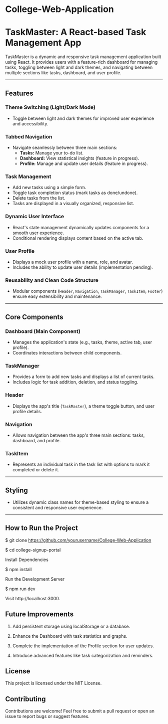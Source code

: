 # College-Web-Application

# TaskMaster: A React-based Task Management App

TaskMaster is a dynamic and responsive task management application built using React. It provides users with a feature-rich dashboard for managing tasks, toggling between light and dark themes, and navigating between multiple sections like tasks, dashboard, and user profile.

---

## Features

### Theme Switching (Light/Dark Mode)
- Toggle between light and dark themes for improved user experience and accessibility.

### Tabbed Navigation
- Navigate seamlessly between three main sections:
  - **Tasks:** Manage your to-do list.
  - **Dashboard:** View statistical insights (feature in progress).
  - **Profile:** Manage and update user details (feature in progress).

### Task Management
- Add new tasks using a simple form.
- Toggle task completion status (mark tasks as done/undone).
- Delete tasks from the list.
- Tasks are displayed in a visually organized, responsive list.

### Dynamic User Interface
- React's state management dynamically updates components for a smooth user experience.
- Conditional rendering displays content based on the active tab.

### User Profile
- Displays a mock user profile with a name, role, and avatar.
- Includes the ability to update user details (implementation pending).

### Reusability and Clean Code Structure
- Modular components (`Header`, `Navigation`, `TaskManager`, `TaskItem`, `Footer`) ensure easy extensibility and maintenance.

---

## Core Components

### Dashboard (Main Component)
- Manages the application's state (e.g., tasks, theme, active tab, user profile).
- Coordinates interactions between child components.

### TaskManager
- Provides a form to add new tasks and displays a list of current tasks.
- Includes logic for task addition, deletion, and status toggling.

### Header
- Displays the app's title (`TaskMaster`), a theme toggle button, and user profile details.

### Navigation
- Allows navigation between the app's three main sections: tasks, dashboard, and profile.

### TaskItem
- Represents an individual task in the task list with options to mark it completed or delete it.

---

## Styling
- Utilizes dynamic class names for theme-based styling to ensure a consistent and responsive user experience.

---

## How to Run the Project

$ git clone https://github.com/yourusername/College-Web-Application

$ cd college-signup-portal

Install Dependencies

$ npm install

Run the Development Server

$ npm run dev

Visit http://localhost:3000.


## Future Improvements

1. Add persistent storage using localStorage or a database.

2. Enhance the Dashboard with task statistics and graphs.

3. Complete the implementation of the Profile section for user updates.

4. Introduce advanced features like task categorization and reminders.

## License
This project is licensed under the MIT License.

## Contributing
Contributions are welcome! Feel free to submit a pull request or open an issue to report bugs or suggest features.
